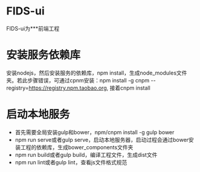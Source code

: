 # FIDS-ui
FIDS-ui为***前端工程
# 安装服务依赖库
安装nodejs，然后安装服务的依赖库，npm install，生成node_modules文件夹。若此步骤错误，可通过cpnm安装：npm install -g cnpm --registry=https://registry.npm.taobao.org, 接着cnpm install
# 启动本地服务
* 首先需要全局安装gulp和bower，npm/cnpm install -g gulp bower
* npm run serve或者gulp serve，启动本地服务器，启动过程会通过bower安装工程的依赖库，生成bower_components文件夹
* npm run build或者gulp build，编译工程文件，生成dist文件
* npm run lint或者gulp lint，查看js文件格式规范

